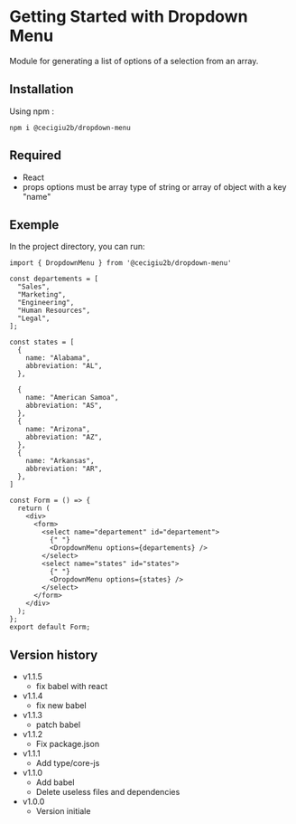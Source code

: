 # Getting Started with Dropdown Menu

Module for generating a list of options of a selection from an array.

## Installation

Using npm :

`npm i @cecigiu2b/dropdown-menu`

## Required

- React
- props options must be array type of string or array of object with a key "name"

## Exemple

In the project directory, you can run:

```
import { DropdownMenu } from '@cecigiu2b/dropdown-menu'

const departements = [
  "Sales",
  "Marketing",
  "Engineering",
  "Human Resources",
  "Legal",
];

const states = [
  {
    name: "Alabama",
    abbreviation: "AL",
  },

  {
    name: "American Samoa",
    abbreviation: "AS",
  },
  {
    name: "Arizona",
    abbreviation: "AZ",
  },
  {
    name: "Arkansas",
    abbreviation: "AR",
  },
]

const Form = () => {
  return (
    <div>
      <form>
        <select name="departement" id="departement">
          {" "}
          <DropdownMenu options={departements} />
        </select>
        <select name="states" id="states">
          {" "}
          <DropdownMenu options={states} />
        </select>
      </form>
    </div>
  );
};
export default Form;

```

## Version history

- v1.1.5
  - fix babel with react
- v1.1.4
  - fix new babel
- v1.1.3
  - patch babel
- v1.1.2
  - Fix package.json
- v1.1.1
  - Add type/core-js
- v1.1.0
  - Add babel
  - Delete useless files and dependencies
- v1.0.0
  - Version initiale
